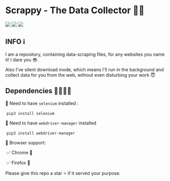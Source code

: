 # Scrappy - The Data Collector  👨‍💻

![](https://img.shields.io/badge/Made--in-Python-informational?style=plastic&logo=python) ![](https://img.shields.io/badge/Maintained-Yes-important?style=plastic) ![](https://img.shields.io/badge/version-v1.0-success?style=plastic)

### 

## INFO ℹ️

I am a repository, containing data-scraping files, for any websites you name it! I dare you 😎. 

Also I've silent download mode, which means I'll run in the background and collect data for you from the web, without even disturbing your work 😇

## Dependencies 👨‍👩‍👧‍👦

📌 Need to have `selenium` installed :

​	`pip3 install selenium`

📌 Need to have `webdriver-manager` installed

​	`pip3 install webdriver-manager`

📌 Browser support:

​	✅ Chrome 🌈

​	✅ Firefox 🦊



Please give this repo a star ⭐  if it served your purpose.





